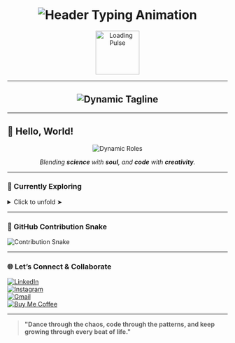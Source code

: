 <h1 align="center">
  <img src="https://readme-typing-svg.demolab.com?font=Poppins&size=38&duration=4000&weight=600&color=6366F1&center=true&vCenter=true&width=900&lines=%F0%9F%95%89+Om+Namah+Shivaya;Welcome+%F0%9F%93%9B;Aadit+Sharma+Shiwakoti;Data+Scientist+%F0%9F%93%8A;AI%2FML+Explorer+%F0%9F%A7%A0;Strategic+Business+Visionary+%F0%9F%92%BC;Dancer+%F0%9F%95%BA;Fitness+Freak+%F0%9F%92%AA;Building+Intelligent+Solutions+Through+Data+%F0%9F%93%8A" alt="Header Typing Animation" />
</h1>

<div align="center">
  <img src="https://media.giphy.com/media/L05HgB2h6qICDs5Sms/giphy.gif" width="100" alt="Loading Pulse" />
</div>

---

<h2 align="center">
  <img src="https://readme-typing-svg.demolab.com?font=Poppins&size=32&duration=3000&pause=800&color=4B0082&center=true&vCenter=true&width=800&lines=Harness+Data+%26+Devotion;Ignite+Creativity+%26+Movement" alt="Dynamic Tagline" />
</h2>

---

## 👋 Hello, World!

<p align="center">
  <img src="https://readme-typing-svg.demolab.com?font=Poppins&size=28&duration=2500&pause=600&color=008080&center=true&vCenter=true&width=700&lines=Aadit+Sharma+Shiwakoti;Data+Scientist;AI%2FML+Explorer;Business+Architect;Dancer;Fitness+Freak" alt="Dynamic Roles" />
</p>

<p align="center">
  <em>Blending <strong>science</strong> with <strong>soul</strong>, and <strong>code</strong> with <strong>creativity</strong>.</em>
</p>

---

### 🔭 Currently Exploring  
<details>
  <summary>Click to unfold ➤</summary>
  <ul>
    <li>🤖 <strong>Deep Learning</strong>: Architecting neural solutions.</li>
    <li>📊 <strong>Business Analytics</strong>: Turning insights into strategy.</li>
    <li>💃🏻 <strong>Dance & Fitness</strong>: Movement as mindful expression.</li>
  </ul>
</details>

---

### 🐍 GitHub Contribution Snake

![Contribution Snake](https://raw.githubusercontent.com/aadit1011/aadit1011/master/output/github-contribution-grid-snake.svg)

---

### 🌐 Let’s Connect & Collaborate

[![LinkedIn](https://img.shields.io/badge/-LinkedIn-0A66C2?style=for-the-badge&logo=linkedin)](https://www.linkedin.com/in/aadit-sharma-a74463279)  
[![Instagram](https://img.shields.io/badge/-Instagram-E4405F?style=for-the-badge&logo=instagram)](https://instagram.com/aaditsharma_shiwakoti)  
[![Gmail](https://img.shields.io/badge/-Gmail-EA4335?style=for-the-badge&logo=gmail)](mailto:vardanshiwakoti123@gmail.com)  
[![Buy Me Coffee](https://img.shields.io/badge/-Buy_Me_Coffee-FFDD00?style=for-the-badge&logo=buymeacoffee)](https://www.buymeacoffee.com/aaditsharma)

---

> **"Dance through the chaos, code through the patterns, and keep growing through every beat of life."**
